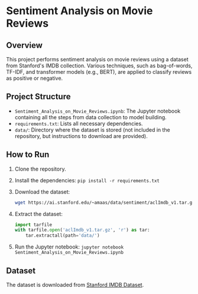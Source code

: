 
# Sentiment Analysis on Movie Reviews

## Overview
This project performs sentiment analysis on movie reviews using a dataset from Stanford's IMDB collection. Various techniques, such as bag-of-words, TF-IDF, and transformer models (e.g., BERT), are applied to classify reviews as positive or negative.

## Project Structure
- `Sentiment_Analysis_on_Movie_Reviews.ipynb`: The Jupyter notebook containing all the steps from data collection to model building.
- `requirements.txt`: Lists all necessary dependencies.
- `data/`: Directory where the dataset is stored (not included in the repository, but instructions to download are provided).

## How to Run
1. Clone the repository.
2. Install the dependencies: `pip install -r requirements.txt`
3. Download the dataset:
   ```bash
   wget https://ai.stanford.edu/~amaas/data/sentiment/aclImdb_v1.tar.gz
   ```
4. Extract the dataset:
   ```python
   import tarfile
   with tarfile.open('aclImdb_v1.tar.gz', 'r') as tar:
       tar.extractall(path='data/')
   ```

5. Run the Jupyter notebook: `jupyter notebook Sentiment_Analysis_on_Movie_Reviews.ipynb`

## Dataset
The dataset is downloaded from [Stanford IMDB Dataset](https://ai.stanford.edu/~amaas/data/sentiment/).
